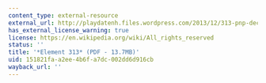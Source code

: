 ```yaml
---
content_type: external-resource
external_url: http://playdatenh.files.wordpress.com/2013/12/313-pnp-dec20131.pdf
has_external_license_warning: true
license: https://en.wikipedia.org/wiki/All_rights_reserved
status: ''
title: '*Element 313* (PDF - 13.7MB)'
uid: 151821fa-a2ee-4b6f-a7dc-002dd6d916cb
wayback_url: ''
---
```

